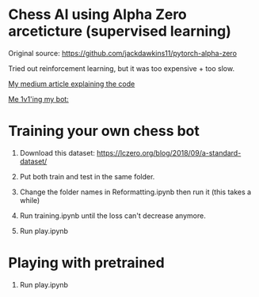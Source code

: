 # Chess AI using Alpha Zero arceticture (supervised learning)

Original source: https://github.com/jackdawkins11/pytorch-alpha-zero

Tried out reinforcement learning, but it was too expensive + too slow.

[My medium article explaining the code](https://medium.com/@hengbin/training-budget-alphazero-to-play-chess-with-an-8-month-gpu-in-pytorch-d8e3d2556c16)

[Me 1v1'ing my bot:
](https://youtu.be/x_HAgjdtlIE)

<h1>Training your own chess bot</h1>	

1. Download this dataset:
https://lczero.org/blog/2018/09/a-standard-dataset/

2. Put both train and test in the same folder.

3. Change the folder names in Reformatting.ipynb then run it (this takes a while)

4. Run training.ipynb until the loss can't decrease anymore.

5. Run play.ipynb

<h1>Playing with pretrained</h1>

1. Run play.ipynb